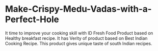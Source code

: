# Make-Crispy-Medu-Vadas-with-a-Perfect-Hole
It time to improve your cooking skill with ID Fresh Food Product based on Healthy breakfast recipe. It has Verity of product based on Best Indian Cooking Recipe. This product gives unique taste of south Indian recipes.

